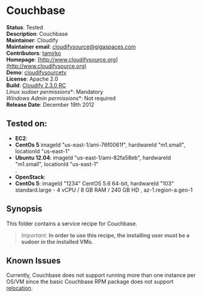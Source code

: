 # Couchbase

**Status**: Tested  
**Description**: Couchbase  
**Maintainer**:       Cloudify  
**Maintainer email**: cloudifysource@gigaspaces.com  
**Contributors**:    [tamirko](https://github.com/tamirko)  
**Homepage**:   [http://www.cloudifysource.org](http://www.cloudifysource.org)  
**Demo**: [cloudifysourcetv](http://www.cloudifysource.org/cloudifysourcetv#N8V44NoVhKM)   
**License**:      Apache 2.0   
**Build**:   [Cloudify 2.3.0 RC](http://repository.cloudifysource.org/org/cloudifysource/2.3.0-RC/gigaspaces-cloudify-2.3.0-rc-b3483.zip)   
**Linux* sudoer permissions**:	Mandatory  
**Windows* Admin permissions**:  Not required    
**Release Date**: December 19th 2012  


Tested on:
--------

* <strong>EC2</strong>: 
 * <strong>CentOs 5</strong> imageId "us-east-1/ami-76f0061f", hardwareId "m1.small", locationId "us-east-1"   
 * <strong>Ubuntu 12.04</strong>: imageId "us-east-1/ami-82fa58eb", hardwareId "m1.small", locationId "us-east-1"  
.
* <strong>OpenStack</strong>:  
 * <strong>CentOs 5</strong>: imageId "1234" CentOS 5.6 64-bit, hardwareId "103"  standard.large - 4 vCPU / 8 GB RAM / 240 GB HD , az-1.region-a.geo-1 


Synopsis
--------

This folder contains a service recipe for Couchbase.


> *Important*: <strong>In order to use this recipe, the installing user must be a sudoer in the installed VMs.</strong>


## Known Issues

Currently, Couchbase does not support running more than one instance per OS/VM since the basic Couchbase RPM package does not support [relocation](http://rpm5.org/docs/api/relocatable.html).


